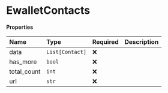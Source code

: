 # EwalletContacts

**Properties**

| Name        | Type            | Required | Description |
| :---------- | :-------------- | :------- | :---------- |
| data        | `List[Contact]` | ❌       |             |
| has_more    | `bool`          | ❌       |             |
| total_count | `int`           | ❌       |             |
| url         | `str`           | ❌       |             |
